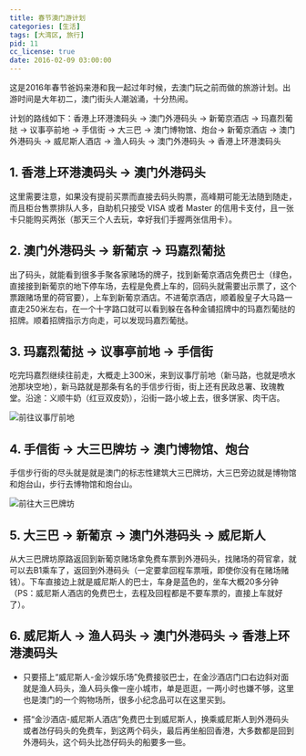 ```yaml
---
title: 春节澳门游计划
categories: [生活]
tags: [大湾区, 旅行]
pid: 11
cc_license: true
date: 2016-02-09 03:00:00
---
```


这是2016年春节爸妈来港和我一起过年时候，去澳门玩之前而做的旅游计划。出游时间是大年初二，澳门街头人潮汹涌，十分热闹。

计划的路线如下：香港上环港澳码头 → 澳门外港码头 → 新葡京酒店 → 玛嘉烈葡挞 → 议事亭前地 → 手信街 → 大三巴 → 澳门博物馆、炮台→ 新葡京酒店 → 澳门外港码头 → 威尼斯人酒店 → 渔人码头 → 澳门外港码头 → 香港上环港澳码头
<!--more-->

## 1. 香港上环港澳码头 → 澳门外港码头

这里需要注意，如果没有提前买票而直接去码头购票，高峰期可能无法随到随走，而且柜台售票排队人多，自助机只接受 VISA 或者 Master 的信用卡支付，且一张卡只能购买两张（那天三个人去玩，幸好我们手握两张信用卡）。

## 2. 澳门外港码头 → 新葡京 → 玛嘉烈葡挞

出了码头，就能看到很多手聚各家赌场的牌子，找到新葡京酒店免费巴士（绿色，直接接到新葡京的地下停车场，去程是免费上车的，回码头就需要出示票了，这个票跟赌场里的荷官要），上车到新葡京酒店。不进葡京酒店，顺着殷皇子大马路一直走250米左右，在一个十字路口就可以看到躲在各种金铺招牌中的玛嘉烈葡挞的招牌。顺着招牌指示方向走，可以发现玛嘉烈葡挞。

## 3. 玛嘉烈葡挞 → 议事亭前地 → 手信街

吃完玛嘉烈继续往前走，大概走上300米，来到议事厅前地（新马路，也就是喷水池那块空地），新马路就是那条有名的手信步行街，街上还有民政总署、玫瑰教堂。沿途：义顺牛奶（红豆双皮奶），沿街一路小坡上去，很多饼家、肉干店。

![前往议事厅前地](https://web-1256060851.file.myqcloud.com/post/2016/11-map1.png#500x)

## 4. 手信街 → 大三巴牌坊 → 澳门博物馆、炮台

手信步行街的尽头就是就是澳门的标志性建筑大三巴牌坊，大三巴旁边就是博物馆和炮台山，步行去博物馆和炮台山。

![前往大三巴牌坊](https://web-1256060851.file.myqcloud.com/post/2016/11-map2.png#400x)

## 5. 大三巴 → 新葡京 → 澳门外港码头 → 威尼斯人

从大三巴牌坊原路返回到新葡京赌场拿免费车票到外港码头，找赌场的荷官拿，就可以去B1乘车了，返回到外港码头（一定要拿回程车票哦，即使你没有在赌场赌钱）。下车直接边上就是威尼斯人的巴士，车身是蓝色的，坐车大概20多分钟（PS：威尼斯人酒店的免费巴士，去程及回程都是不要车票的，直接上车就好了）。

## 6. 威尼斯人 → 渔人码头 → 澳门外港码头 → 香港上环港澳码头

* 只要搭上“威尼斯人-金沙娱乐场”免费接驳巴士，在金沙酒店门口右边斜对面就是渔人码头，渔人码头像一座小城市，单是逛逛，一两小时也嫌不够，这里也是澳门的一个购物场所，很多小纪念品可以在这里买到。

* 搭“金沙酒店-威尼斯人酒店”免费巴士到威尼斯人，换乘威尼斯人到外港码头或者氹仔码头的免费车，到这两个码头，最后再坐船回香港，大多数都是回到外港码头，这个码头比氹仔码头的船要多一些。